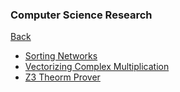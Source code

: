 ### Computer Science Research

[Back](../index.md)

- [Sorting Networks](./sorting-networks.md)
- [Vectorizing Complex Multiplication](./vectorisation.md)
- [Z3 Theorm Prover](./z3.md)


